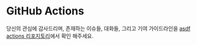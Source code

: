 # GitHub Actions

당신의 관심에 감사드리며, 존재하는 이슈들, 대화들, 그리고 기여 가이드라인을 [asdf actions 리포지토리](https://github.com/asdf-vm/actions)에서 확인 해주세요.

